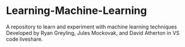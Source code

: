 # Learning-Machine-Learning
A repository to learn and experiment with machine learning techniques
Developed by Ryan Greyling, Jules Mockovak, and David Atherton in VS code liveshare.
